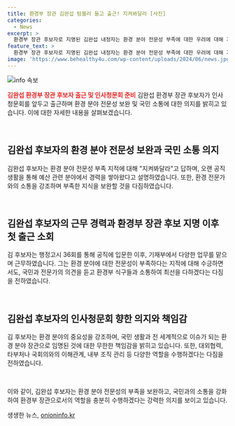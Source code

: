 ```yaml
---
title: 환경부 장관 김완섭 텀블러 들고 출근! 지켜봐달라 [사진]
categories:
  - News
excerpt: >
  환경부 장관 후보자로 지명된 김완섭 내정자는 환경 분야 전문성 부족에 대한 우려에 대해 지켜봐달라고 말했습니다. 전문성 부족을 보완하기 위해 국민과 환경 전문가의 의견을 경청할 것을 강조했습니다. 기재부에서 예산 관련 분야에서 근무한 경력을 가졌으며, 환경 부분에서의 전문성은 부족하지만 다양한 메카니즘을 볼 수 있는 정책 결정의 중요성을 강조했습니다. 또한, 환경과 산업계 이해관계 조정 및 대외협력 등 다른 역할도 중요하다고 강조했습니다.
feature_text: >
  환경부 장관 후보자로 지명된 김완섭 내정자는 환경 분야 전문성 부족에 대한 우려에 대해 지켜봐달라고 말했습니다. 전문성 부족을 보완하기 위해 국민과 환경 전문가의 의견을 경청할 것을 강조했습니다. 기재부에서 예산 관련 분야에서 근무한 경력을 가졌으며, 환경 부분에서의 전문성은 부족하지만 다양한 메카니즘을 볼 수 있는 정책 결정의 중요성을 강조했습니다. 또한, 환경과 산업계 이해관계 조정 및 대외협력 등 다른 역할도 중요하다고 강조했습니다.
image: 'https://www.behealthy4u.com/wp-content/uploads/2024/06/news.jpg'
---
```


<p><img src="https://www.behealthy4u.com/wp-content/uploads/2024/06/news.jpg" alt="info 속보" /></p>

<p><b><span style="color: #ee2323;">김완섭 환경부 장관 후보자 출근 및 인사청문회 준비</span></b>
김완섭 환경부 장관 후보자가 인사청문회를 앞두고 출근하며 환경 분야 전문성 보완 및 국민 소통에 대한 의지를 밝히고 있습니다. 이에 대한 자세한 내용을 살펴보겠습니다.</p>

<p data-ke-size="size16">&nbsp;</p>

<h2 data-ke-size="size26">김완섭 후보자의 환경 분야 전문성 보완과 국민 소통 의지</h2>

<p>김완섭 후보자는 환경 분야 전문성 부족 지적에 대해 "지켜봐달라"고 답하며, 오랜 공직 생활을 통해 예산 관련 분야에서 경력을 쌓아왔다고 설명하였습니다. 또한, 환경 전문가와의 소통을 강조하며 부족한 지식을 보완할 것을 다짐하였습니다.</p>

<p data-ke-size="size16">&nbsp;</p>

<h2 data-ke-size="size26">김완섭 후보자의 근무 경력과 환경부 장관 후보 지명 이후 첫 출근 소회</h2>

<p>김 후보자는 행정고시 36회를 통해 공직에 입문한 이후, 기재부에서 다양한 업무를 맡으며 근무하였습니다. 그는 환경 분야에 대한 전문성이 부족하다는 지적에 대해 수긍하면서도, 국민과 전문가의 의견을 듣고 환경부 식구들과 소통하여 최선을 다하겠다는 다짐을 전하였습니다.</p>

<p data-ke-size="size16">&nbsp;</p>

<h2 data-ke-size="size26">김완섭 후보자의 인사청문회 향한 의지와 책임감</h2>

<p>김 후보자는 환경 분야의 중요성을 강조하며, 국민 생활과 전 세계적으로 이슈가 되는 환경 분야 장관으로 임명된 것에 대한 무한한 책임감을 밝히고 있습니다. 또한, 대외협력, 타부처나 국회의와의 이해관계, 내부 조직 관리 등 다양한 역할을 수행하겠다는 다짐을 전하였습니다.</p>

<p data-ke-size="size16">&nbsp;</p>

<p>이와 같이, 김완섭 후보자는 환경 분야 전문성의 부족을 보완하고, 국민과의 소통을 강화하여 환경부 장관으로서의 역할을 충분히 수행하겠다는 강력한 의지를 보이고 있습니다.</p>
생생한 뉴스, <a href="https://onioninfo.kr" rel="dofollow">onioninfo.kr</a>


